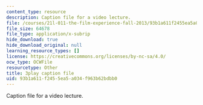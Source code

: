 ```yaml
---
content_type: resource
description: Caption file for a video lecture.
file: /courses/21l-011-the-film-experience-fall-2013/93b1a611f2455ea5a034f963b62bdbb0_WsEPhUu8kKU.vtt
file_size: 64678
file_type: application/x-subrip
hide_download: true
hide_download_original: null
learning_resource_types: []
license: https://creativecommons.org/licenses/by-nc-sa/4.0/
ocw_type: OCWFile
resourcetype: Other
title: 3play caption file
uid: 93b1a611-f245-5ea5-a034-f963b62bdbb0
---
```

Caption file for a video lecture.